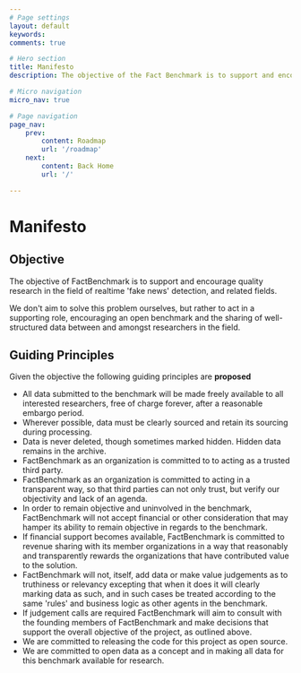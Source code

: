 ```yaml
---
# Page settings
layout: default
keywords:
comments: true

# Hero section
title: Manifesto
description: The objective of the Fact Benchmark is to support and encourage quality research in the field of realtime 'fake news' detection. Our manifesto supports this objective by clearly outlining our commitment to open data, open code, objectivity and organizational transparency.

# Micro navigation
micro_nav: true

# Page navigation
page_nav:
    prev:
        content: Roadmap
        url: '/roadmap' 
    next:
        content: Back Home
        url: '/' 

---
```


# Manifesto


## Objective

The objective of FactBenchmark is to support and encourage quality research in the field of realtime 'fake news' detection, and related fields. 

We don't aim to solve this problem ourselves, but rather to act in a supporting role, encouraging an open benchmark and the sharing of well-structured data between and amongst researchers in the field. 

## Guiding Principles

Given the objective the following guiding principles are <b>proposed</b>

* All data submitted to the benchmark will be made freely available to all interested researchers, free of charge forever, after a reasonable embargo period.
* Wherever possible, data must be clearly sourced and retain its sourcing during processing. 
* Data is never deleted, though sometimes marked hidden. Hidden data remains in the archive.
* FactBenchmark as an organization is committed to to acting as a trusted third party.
* FactBenchmark as an organization is committed to acting in a transparent way, so that third parties can not only trust, but verify our objectivity and lack of an agenda.
* In order to remain objective and uninvolved in the benchmark, FactBenchmark will not accept financial or other consideration that may hamper its ability to remain objective in regards to the benchmark. 
* If financial support becomes available, FactBenchmark is committed to revenue sharing with its member organizations in a way that reasonably and transparently rewards the organizations that have contributed value to the solution.
* FactBenchmark will not, itself, add data or make value judgements as to truthiness or relevancy excepting that when it does it will clearly marking data as such, and in such cases be treated according to the same 'rules' and business logic as other agents in the benchmark. 
* If judgement calls are required FactBenchmark will aim to consult with the founding members of FactBenchmark and make decisions that support the overall objective of the project, as outlined above.
* We are committed to releasing the code for this project as open source. 
* We are committed to open data as a concept and in making all data for this benchmark available for research.

